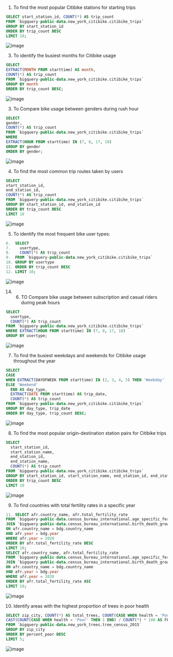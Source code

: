 1.	To find the most popular Citibike stations for starting trips
```SQL
SELECT start_station_id, COUNT(*) AS trip_count
FROM `bigquery-public-data.new_york_citibike.citibike_trips`
GROUP BY start_station_id
ORDER BY trip_count DESC
LIMIT 10;
```
![image](https://github.com/Aparnas07/Big-Query_Aparna/assets/159004909/dd46f8b6-a97f-4aa7-b8f0-6d85c5045930)

3.	To identify the busiest months for Citibike usage
```SQL
SELECT
EXTRACT(MONTH FROM starttime) AS month,
COUNT(*) AS trip_count
FROM `bigquery-public-data.new_york_citibike.citibike_trips`
GROUP BY month
ORDER BY trip_count DESC;
```
![image](https://github.com/Aparnas07/Big-Query_Aparna/assets/159004909/ef674e29-88d2-45ce-8b90-a14fec281bc0)

3. To Compare bike usage between genders during rush hour
```SQL
SELECT
gender,
COUNT(*) AS trip_count
FROM `bigquery-public-data.new_york_citibike.citibike_trips`
WHERE
EXTRACT(HOUR FROM starttime) IN (7, 8, 17, 18)
GROUP BY gender
ORDER BY gender;
```
![image](https://github.com/Aparnas07/Big-Query_Aparna/assets/159004909/cc8ecd4d-ae31-478d-b0c6-303c842a8764)

4. To find the most common trip routes taken by users
```SQL
SELECT
start_station_id,
end_station_id,
COUNT(*) AS trip_count
FROM `bigquery-public-data.new_york_citibike.citibike_trips`
GROUP BY start_station_id, end_station_id
ORDER BY trip_count DESC
LIMIT 10
```
![image](https://github.com/Aparnas07/Big-Query_Aparna/assets/159004909/fe1e12ec-c781-4273-8cb8-646d4e103ef4)

5.	To identify the most frequent bike user types:
```SQL	
6.	SELECT
7.	  usertype,
8.	  COUNT(*) AS trip_count
9.	FROM `bigquery-public-data.new_york_citibike.citibike_trips`
10.	GROUP BY usertype
11.	ORDER BY trip_count DESC
12.	LIMIT 10;
```
![image](https://github.com/Aparnas07/Big-Query_Aparna/assets/159004909/7bc4656e-32f9-4fab-9bad-eeed45cacfcc)

14.	6. TO Compare bike usage between subscription and casual riders during peak hours
```SQL	
SELECT
  usertype,
  COUNT(*) AS trip_count
FROM `bigquery-public-data.new_york_citibike.citibike_trips`
WHERE EXTRACT(HOUR FROM starttime) IN (7, 8, 17, 18)
GROUP BY usertype;
```
![image](https://github.com/Aparnas07/Big-Query_Aparna/assets/159004909/d847159f-4e49-4879-bebb-a603f44c5d31)


7. To find the busiest weekdays and weekends for Citibike usage throughout the year
```SQL
SELECT
CASE
WHEN EXTRACT(DAYOFWEEK FROM starttime) IN (2, 3, 4, 5) THEN 'Weekday'
ELSE 'Weekend'
  END AS day_type,
  EXTRACT(DATE FROM starttime) AS trip_date,
  COUNT(*) AS trip_count
FROM `bigquery-public-data.new_york_citibike.citibike_trips`
GROUP BY day_type, trip_date
ORDER BY day_type, trip_count DESC;
```
![image](https://github.com/Aparnas07/Big-Query_Aparna/assets/159004909/ad322502-91be-4b70-9c80-4addaba04108)

8. To find the most popular origin-destination station pairs for Citibike trips
```SQL
SELECT 
  start_station_id, 
  start_station_name,
  end_station_id,
  end_station_name,
  COUNT(*) AS trip_count
FROM `bigquery-public-data.new_york_citibike.citibike_trips`
GROUP BY start_station_id, start_station_name, end_station_id, end_station_name
ORDER BY trip_count DESC
LIMIT 10
```
![image](https://github.com/Aparnas07/Big-Query_Aparna/assets/159004909/d4d8d871-5b7e-4119-b6f8-796a66552760)

9. To find countries with total fertility rates in a specific year
```SQL
11. SELECT afr.country_name, afr.total_fertility_rate
FROM `bigquery-public-data.census_bureau_international.age_specific_fertility_rates` AS afr
JOIN `bigquery-public-data.census_bureau_international.birth_death_growth_rates` AS bdg
ON afr.country_name = bdg.country_name
AND afr.year = bdg.year
WHERE afr.year = 2020
ORDER BY afr.total_fertility_rate DESC
LIMIT 10;
SELECT afr.country_name, afr.total_fertility_rate
FROM `bigquery-public-data.census_bureau_international.age_specific_fertility_rates` AS afr
JOIN `bigquery-public-data.census_bureau_international.birth_death_growth_rates` AS bdg
ON afr.country_name = bdg.country_name
AND afr.year = bdg.year
WHERE afr.year = 2020
ORDER BY afr.total_fertility_rate ASC
LIMIT 10;
```
![image](https://github.com/Aparnas07/Big-Query_Aparna/assets/159004909/94c3df3f-879d-450a-b393-056b1787e849)


10. Identify areas with the highest proportion of trees in poor health
```SQL
SELECT zip_city, COUNT(*) AS total_trees, COUNT(CASE WHEN health = 'Poor' THEN 1 END) AS poor_trees,
CAST(COUNT(CASE WHEN health = 'Poor' THEN 1 END) / COUNT(*) * 100 AS FLOAT64) AS percent_poor
FROM `bigquery-public-data.new_york_trees.tree_census_2015`
GROUP BY zip_city
ORDER BY percent_poor DESC
LIMIT 5;
```
![image](https://github.com/Aparnas07/Big-Query_Aparna/assets/159004909/8ae35c41-ede4-4f14-a90a-f5267a8ed9f7)









